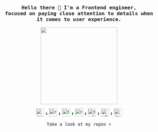 <section align="center">
  <h3>
    <samp> 
      Hello there 👋 I'm a Frontend engineer, <br/>
      focused on paying close attention to details when it comes to user experience.
    </samp>
  </h3>
  <img width="250" src="https://i.pinimg.com/originals/a7/4a/11/a74a112552516ba3d21e17a57622451f.gif">
  <p>
    <img height="26" src="https://simpleicons.org/icons/nextdotjs.svg" alt="next.js" title="next.js"/>
     ╹
    <img height="26" src="https://simpleicons.org/icons/react.svg" alt="react" title="react"/>
     ╹
    <img height="26" src="https://simpleicons.org/icons/typescript.svg" alt="typescript" title="typescript"/>
     ╹
    <img height="26" src="https://simpleicons.org/icons/reactquery.svg" alt="react-query" title="react-query"/>
     ╹
    <img height="26" src="https://simpleicons.org/icons/tailwindcss.svg" alt="tailwindCSS" title="tailwindCSS"/>
     ╹
    <img height="26" src="https://simpleicons.org/icons/vitest.svg" alt="vitest" title="vitest"/>
     ╹
    <img height="26" src="https://user-images.githubusercontent.com/958486/218346783-72be5ae3-b953-4dd7-b239-788a882fdad6.svg" alt="zustand" title="zustand"/>
  </p>
  <p>
    <samp>
      Take a look at my repos ⬇️  
    </samp>
  </p>
</section>

